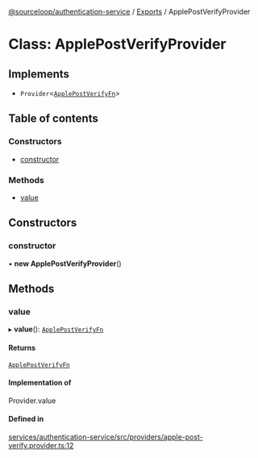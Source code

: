 [@sourceloop/authentication-service](../README.md) / [Exports](../modules.md) / ApplePostVerifyProvider

# Class: ApplePostVerifyProvider

## Implements

- `Provider`<[`ApplePostVerifyFn`](../modules.md#applepostverifyfn)\>

## Table of contents

### Constructors

- [constructor](ApplePostVerifyProvider.md#constructor)

### Methods

- [value](ApplePostVerifyProvider.md#value)

## Constructors

### constructor

• **new ApplePostVerifyProvider**()

## Methods

### value

▸ **value**(): [`ApplePostVerifyFn`](../modules.md#applepostverifyfn)

#### Returns

[`ApplePostVerifyFn`](../modules.md#applepostverifyfn)

#### Implementation of

Provider.value

#### Defined in

[services/authentication-service/src/providers/apple-post-verify.provider.ts:12](https://github.com/sourcefuse/loopback4-microservice-catalog/blob/77bb890a2/services/authentication-service/src/providers/apple-post-verify.provider.ts#L12)
